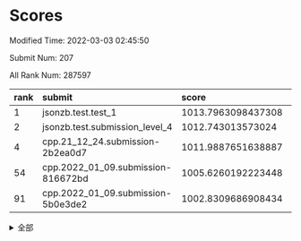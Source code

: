 # Scores

Modified Time: 2022-03-03 02:45:50

Submit Num: 207

All Rank Num: 287597

| rank |               submit               |       score        |       sigma        | pk_num |
| :--- | :--------------------------------- | :----------------- | :----------------- | :----- |
| 1    | jsonzb.test.test_1                 | 1013.7963098437308 | 0.845508740331391  | 5558   |
| 2    | jsonzb.test.submission_level_4     | 1012.743013573024  | 0.8295679419185261 | 5559   |
| 4    | cpp.21_12_24.submission-2b2ea0d7   | 1011.9887651638887 | 0.7855466438941007 | 5554   |
| 54   | cpp.2022_01_09.submission-816672bd | 1005.6260192223448 | 0.7254882321591772 | 5558   |
| 91   | cpp.2022_01_09.submission-5b0e3de2 | 1002.8309686908434 | 0.7097149200184735 | 5559   |


<details>
<summary>全部</summary>

| rank |                 submit                 |       score        |       sigma        | pk_num |
| :--- | :------------------------------------- | :----------------- | :----------------- | :----- |
| 1    | jsonzb.test.test_1                     | 1013.7963098437308 | 0.845508740331391  | 5558   |
| 2    | jsonzb.test.submission_level_4         | 1012.743013573024  | 0.8295679419185261 | 5559   |
| 3    | gobigger.level_3.submission_level_3_48 | 1012.2551718011534 | 0.770242347642009  | 5558   |
| 4    | cpp.21_12_24.submission-2b2ea0d7       | 1011.9887651638887 | 0.7855466438941007 | 5554   |
| 5    | gobigger.level_3.submission_level_3_40 | 1011.4124522526415 | 0.7677000000455129 | 5559   |
| 6    | gobigger.level_3.submission_level_3_42 | 1011.4089117591017 | 0.7521879302211352 | 5558   |
| 7    | gobigger.level_3.submission_level_3_34 | 1011.280559205665  | 0.7699300568252371 | 5558   |
| 8    | gobigger.level_3.submission_level_3_45 | 1011.0848071391131 | 0.787985250615238  | 5561   |
| 9    | gobigger.level_3.submission_level_3_19 | 1010.8812356249957 | 0.7410060160252585 | 5556   |
| 10   | gobigger.level_3.submission_level_3_30 | 1010.8589978555915 | 0.7564828367948581 | 5562   |
| 11   | gobigger.level_3.submission_level_3_0  | 1010.8331502912741 | 0.750649089588539  | 5557   |
| 12   | gobigger.level_3.submission_level_3_22 | 1010.6771006106416 | 0.7513803781021645 | 5561   |
| 13   | gobigger.level_3.submission_level_3_7  | 1010.6374851018841 | 0.7512388110120519 | 5562   |
| 14   | gobigger.level_3.submission_level_3_32 | 1010.5038120962092 | 0.7405586114830537 | 5562   |
| 15   | gobigger.level_3.submission_level_3_2  | 1010.4155407849204 | 0.745736331558447  | 5554   |
| 16   | gobigger.level_3.submission_level_3_12 | 1010.4021058660147 | 0.7720757192337893 | 5554   |
| 17   | gobigger.level_3.submission_level_3_15 | 1010.3988340623047 | 0.7631286083281925 | 5558   |
| 18   | gobigger.level_3.submission_level_3_6  | 1010.393861932499  | 0.7496711294295576 | 5558   |
| 19   | gobigger.level_3.submission_level_3_20 | 1010.2396476985458 | 0.7518793075729759 | 5558   |
| 20   | gobigger.level_3.submission_level_3_14 | 1010.2257190391153 | 0.758129559270026  | 5556   |
| 21   | gobigger.level_3.submission_level_3_35 | 1010.1960246254449 | 0.7647705904618235 | 5558   |
| 22   | gobigger.level_3.submission_level_3_13 | 1010.1715203206272 | 0.7467313122975346 | 5555   |
| 23   | gobigger.level_3.submission_level_3_36 | 1010.149818135912  | 0.7774183173799263 | 5561   |
| 24   | gobigger.level_3.submission_level_3_3  | 1010.0810258961343 | 0.7850575853018688 | 5551   |
| 25   | gobigger.level_3.submission_level_3_24 | 1010.0403369428462 | 0.7529630529552289 | 5557   |
| 26   | gobigger.level_3.submission_level_3_5  | 1010.0295426112374 | 0.7489576728006474 | 5551   |
| 27   | gobigger.level_3.submission_level_3_23 | 1009.955358176578  | 0.735801410781488  | 5555   |
| 28   | gobigger.level_3.submission_level_3_47 | 1009.9436694086569 | 0.776663268687662  | 5557   |
| 29   | gobigger.level_3.submission_level_3_33 | 1009.9009708430013 | 0.7584587586959671 | 5556   |
| 30   | gobigger.level_3.submission_level_3_43 | 1009.8185556767543 | 0.7466771913794796 | 5558   |
| 31   | gobigger.level_3.submission_level_3_4  | 1009.8136982325568 | 0.7389641472526969 | 5548   |
| 32   | gobigger.level_3.submission_level_3_10 | 1009.7695632893049 | 0.7495513958305405 | 5557   |
| 33   | gobigger.level_3.submission_level_3_8  | 1009.7684235555985 | 0.7649320320611003 | 5558   |
| 34   | gobigger.level_3.submission_level_3_44 | 1009.7637724108044 | 0.7815625040186772 | 5556   |
| 35   | gobigger.level_3.submission_level_3_38 | 1009.7529330124906 | 0.7601239537530109 | 5558   |
| 36   | gobigger.level_3.submission_level_3_16 | 1009.7176782528952 | 0.7445696455849542 | 5556   |
| 37   | gobigger.level_3.submission_level_3_39 | 1009.701589551663  | 0.7393167918935342 | 5557   |
| 38   | gobigger.level_3.submission_level_3_1  | 1009.6228939694944 | 0.7665831131652489 | 5558   |
| 39   | gobigger.level_3.submission_level_3_9  | 1009.5532792549973 | 0.7508862311778873 | 5559   |
| 40   | gobigger.level_3.submission_level_3_46 | 1009.478423241244  | 0.7461865790778182 | 5557   |
| 41   | gobigger.level_3.submission_level_3_25 | 1009.4676132260739 | 0.7589326009157137 | 5555   |
| 42   | gobigger.level_3.submission_level_3_37 | 1009.3503229177051 | 0.7380066958200019 | 5557   |
| 43   | gobigger.level_3.submission_level_3_26 | 1009.3367826333302 | 0.7682623555085718 | 5556   |
| 44   | gobigger.level_3.submission_level_3_28 | 1009.2492496828979 | 0.7463329796637285 | 5556   |
| 45   | gobigger.level_3.submission_level_3_21 | 1009.1027512875966 | 0.7434203558131064 | 5559   |
| 46   | gobigger.level_3.submission_level_3_29 | 1008.9902404372266 | 0.7315045487595037 | 5550   |
| 47   | gobigger.level_3.submission_level_3_27 | 1008.8549933450063 | 0.7606386309018953 | 5554   |
| 48   | gobigger.level_3.submission_level_3_18 | 1008.7082775320534 | 0.7443520620551891 | 5562   |
| 49   | gobigger.level_3.submission_level_3_11 | 1008.6039220830196 | 0.7408042292168643 | 5558   |
| 50   | gobigger.level_3.submission_level_3_41 | 1008.3663361766058 | 0.7394297759259866 | 5559   |
| 51   | gobigger.level_3.submission_level_3_17 | 1008.3611982774216 | 0.7308011345096261 | 5549   |
| 52   | gobigger.level_3.submission_level_3_31 | 1008.2367799441366 | 0.7407179203176857 | 5559   |
| 53   | gobigger.level_3.submission_level_3_49 | 1008.0596277173433 | 0.7406336697798208 | 5562   |
| 54   | cpp.2022_01_09.submission-816672bd     | 1005.6260192223448 | 0.7254882321591772 | 5558   |
| 55   | gobigger.level_1.submission_level_1_41 | 1004.7577894561493 | 0.7215056987299239 | 5562   |
| 56   | gobigger.level_1.submission_level_1_2  | 1004.6007115541391 | 0.719074064402906  | 5560   |
| 57   | gobigger.level_1.submission_level_1_4  | 1004.3728162188195 | 0.7241621340385266 | 5555   |
| 58   | gobigger.level_1.submission_level_1_31 | 1004.2470285195578 | 0.7183992572011508 | 5555   |
| 59   | gobigger.level_1.submission_level_1_39 | 1004.2406414155058 | 0.7130957268891659 | 5561   |
| 60   | gobigger.level_1.submission_level_1_45 | 1004.2086287571913 | 0.7275818147200048 | 5554   |
| 61   | gobigger.level_1.submission_level_1_38 | 1004.1729242522503 | 0.7195327706198572 | 5556   |
| 62   | gobigger.level_1.submission_level_1_8  | 1004.1695607409124 | 0.7092297493873089 | 5557   |
| 63   | gobigger.level_1.submission_level_1_11 | 1004.0712098556685 | 0.7159854618866871 | 5561   |
| 64   | gobigger.level_1.submission_level_1_46 | 1004.0657719004545 | 0.7258416818732796 | 5561   |
| 65   | gobigger.level_1.submission_level_1_1  | 1003.9662462383267 | 0.7270244953034557 | 5555   |
| 66   | gobigger.level_1.submission_level_1_12 | 1003.9225011962935 | 0.7075866979467724 | 5552   |
| 67   | gobigger.level_1.submission_level_1_15 | 1003.9161081708207 | 0.7174374203100155 | 5557   |
| 68   | gobigger.level_1.submission_level_1_10 | 1003.9142518065182 | 0.7162288700482008 | 5558   |
| 69   | gobigger.level_1.submission_level_1_16 | 1003.7912827146893 | 0.7163124428567217 | 5559   |
| 70   | gobigger.level_1.submission_level_1_13 | 1003.7286099908808 | 0.7047925532908711 | 5558   |
| 71   | gobigger.level_1.submission_level_1_33 | 1003.6946082367834 | 0.7259847755937083 | 5558   |
| 72   | gobigger.level_1.submission_level_1_5  | 1003.6523545764788 | 0.7025146079923305 | 5552   |
| 73   | gobigger.level_1.submission_level_1_0  | 1003.567593125985  | 0.702746789334165  | 5565   |
| 74   | gobigger.level_1.submission_level_1_43 | 1003.5546063737492 | 0.7188822226365219 | 5558   |
| 75   | gobigger.level_1.submission_level_1_24 | 1003.5260625011872 | 0.7256702926327201 | 5559   |
| 76   | gobigger.level_1.submission_level_1_32 | 1003.4708022724521 | 0.7116471738212108 | 5558   |
| 77   | gobigger.level_1.submission_level_1_19 | 1003.4578783284672 | 0.7191569568190872 | 5556   |
| 78   | gobigger.level_1.submission_level_1_44 | 1003.436068477823  | 0.7183805467278043 | 5558   |
| 79   | gobigger.level_1.submission_level_1_35 | 1003.303227432217  | 0.7222707556644662 | 5554   |
| 80   | gobigger.level_1.submission_level_1_28 | 1003.2924558393233 | 0.7272562598998744 | 5560   |
| 81   | gobigger.level_1.submission_level_1_20 | 1003.283015973955  | 0.7263132545418644 | 5556   |
| 82   | gobigger.level_1.submission_level_1_7  | 1003.2751652905604 | 0.7165242175802586 | 5556   |
| 83   | gobigger.level_1.submission_level_1_26 | 1003.186670314451  | 0.7290609968139812 | 5561   |
| 84   | gobigger.level_1.submission_level_1_17 | 1003.1335321507069 | 0.7134341856615306 | 5558   |
| 85   | gobigger.level_1.submission_level_1_23 | 1003.124345997613  | 0.7136065425108857 | 5562   |
| 86   | gobigger.level_1.submission_level_1_18 | 1003.0708080831627 | 0.71156889815021   | 5556   |
| 87   | gobigger.level_1.submission_level_1_47 | 1003.0395431858076 | 0.707613248672263  | 5557   |
| 88   | gobigger.level_1.submission_level_1_49 | 1002.9624533308557 | 0.7210176417818955 | 5558   |
| 89   | gobigger.level_1.submission_level_1_9  | 1002.8737342424463 | 0.7123662054777495 | 5563   |
| 90   | gobigger.level_1.submission_level_1_37 | 1002.8590587766809 | 0.7211170255387769 | 5560   |
| 91   | cpp.2022_01_09.submission-5b0e3de2     | 1002.8309686908434 | 0.7097149200184735 | 5559   |
| 92   | gobigger.level_1.submission_level_1_25 | 1002.7606808963319 | 0.7064983904056894 | 5559   |
| 93   | gobigger.level_1.submission_level_1_48 | 1002.7575827462681 | 0.708093011944533  | 5557   |
| 94   | gobigger.level_1.submission_level_1_29 | 1002.713797306375  | 0.7276127717235886 | 5559   |
| 95   | gobigger.level_1.submission_level_1_3  | 1002.6729009037192 | 0.7185472154596718 | 5562   |
| 96   | gobigger.level_1.submission_level_1_27 | 1002.6342264726344 | 0.722971086119027  | 5555   |
| 97   | gobigger.level_1.submission_level_1_21 | 1002.6065182867899 | 0.7078471843445432 | 5553   |
| 98   | gobigger.level_1.submission_level_1_22 | 1002.4634267349066 | 0.7085690416957587 | 5558   |
| 99   | gobigger.level_1.submission_level_1_34 | 1002.3828954718809 | 0.7125570017324497 | 5553   |
| 100  | gobigger.level_1.submission_level_1_42 | 1002.3664535771693 | 0.7200700010169115 | 5557   |
| 101  | gobigger.level_1.submission_level_1_14 | 1002.2464437324629 | 0.7033572691446665 | 5554   |
| 102  | gobigger.level_1.submission_level_1_36 | 1002.2121493392499 | 0.7099766028629806 | 5555   |
| 103  | gobigger.level_1.submission_level_1_30 | 1002.158117663763  | 0.7137333095054853 | 5559   |
| 104  | gobigger.level_1.submission_level_1_40 | 1001.8483436678357 | 0.7152940922206288 | 5561   |
| 105  | gobigger.level_1.submission_level_1_6  | 1001.774879537101  | 0.7073109137671574 | 5555   |
| 106  | gobigger.random.submission_random_37   | 997.7508005321846  | 0.7133143983042342 | 5556   |
| 107  | gobigger.random.submission_random_48   | 997.6362569264288  | 0.7159329609494711 | 5554   |
| 108  | gobigger.random.submission_random_13   | 997.5039012156201  | 0.7040979548143032 | 5550   |
| 109  | gobigger.random.submission_random_22   | 997.2400387321605  | 0.7151025523619148 | 5558   |
| 110  | gobigger.random.submission_random_9    | 997.0868634307712  | 0.7149007518250751 | 5556   |
| 111  | gobigger.random.submission_random_20   | 996.9909806823292  | 0.7036301031107084 | 5559   |
| 112  | gobigger.random.submission_random_24   | 996.984482927882   | 0.7209274467771266 | 5561   |
| 113  | gobigger.random.submission_random_34   | 996.9206546346162  | 0.7099206508481668 | 5558   |
| 114  | gobigger.random.submission_random_45   | 996.8490870040911  | 0.6995179606733537 | 5557   |
| 115  | gobigger.random.submission_random_23   | 996.769754713949   | 0.7168142660158784 | 5559   |
| 116  | gobigger.random.submission_random_19   | 996.7435999127468  | 0.7083656294982059 | 5555   |
| 117  | gobigger.random.submission_random_31   | 996.6946699837777  | 0.7155885091725134 | 5563   |
| 118  | gobigger.random.submission_random_35   | 996.6574335409123  | 0.7116415247336609 | 5560   |
| 119  | gobigger.random.submission_random_47   | 996.5748919943843  | 0.6993698066165626 | 5552   |
| 120  | gobigger.random.submission_random_46   | 996.4957867850832  | 0.7169820377401961 | 5560   |
| 121  | gobigger.random.submission_random_32   | 996.4418463298773  | 0.7231806351235217 | 5562   |
| 122  | gobigger.random.submission_random_26   | 996.4366718979035  | 0.6965792137953252 | 5560   |
| 123  | gobigger.random.submission_random_10   | 996.4250671445475  | 0.710192404721682  | 5552   |
| 124  | gobigger.random.submission_random_30   | 996.4146736529841  | 0.7252172942383053 | 5557   |
| 125  | gobigger.random.submission_random_5    | 996.4036541695054  | 0.7084269030777864 | 5557   |
| 126  | gobigger.random.submission_random_42   | 996.3806644461362  | 0.7121563941832953 | 5554   |
| 127  | gobigger.random.submission_random_38   | 996.3383992117805  | 0.7187909514795536 | 5558   |
| 128  | gobigger.random.submission_random_12   | 996.326697713666   | 0.7166136281648109 | 5559   |
| 129  | gobigger.random.submission_random_28   | 996.2516491983004  | 0.716468581364814  | 5560   |
| 130  | gobigger.random.submission_random_0    | 996.2375418991348  | 0.7185264765069225 | 5550   |
| 131  | gobigger.random.submission_random_2    | 996.1743483084488  | 0.6986498262695792 | 5559   |
| 132  | gobigger.random.submission_random_43   | 996.1008716232101  | 0.7018282698670821 | 5560   |
| 133  | gobigger.random.submission_random_44   | 996.0351925417879  | 0.7197735412343658 | 5558   |
| 134  | gobigger.random.submission_random_49   | 995.9869904355534  | 0.7173871955876615 | 5557   |
| 135  | gobigger.random.submission_random_1    | 995.9332339578872  | 0.7250876163193526 | 5557   |
| 136  | gobigger.random.submission_random_4    | 995.8311786403148  | 0.7036948658552538 | 5558   |
| 137  | gobigger.random.submission_random_11   | 995.7532658985346  | 0.7176998758999494 | 5560   |
| 138  | gobigger.random.submission_random_6    | 995.7204691149676  | 0.7182678898012886 | 5558   |
| 139  | gobigger.random.submission_random_8    | 995.6754314287621  | 0.7106891927532379 | 5561   |
| 140  | gobigger.random.submission_random_21   | 995.6442916948223  | 0.7026273774755771 | 5554   |
| 141  | gobigger.random.submission_random_40   | 995.6310169299596  | 0.7039167443557257 | 5561   |
| 142  | gobigger.random.submission_random_29   | 995.6053830041857  | 0.7058360929245809 | 5555   |
| 143  | gobigger.random.submission_random_17   | 995.5804158144296  | 0.7234604316690038 | 5557   |
| 144  | gobigger.random.submission_random_15   | 995.5620615424378  | 0.7048250483722214 | 5552   |
| 145  | gobigger.random.submission_random_18   | 995.5525857726941  | 0.7072709760703499 | 5559   |
| 146  | gobigger.random.submission_random_36   | 995.4947687042492  | 0.7126909560164036 | 5553   |
| 147  | gobigger.random.submission_random_14   | 995.442858312091   | 0.7097911014155305 | 5560   |
| 148  | gobigger.random.submission_random_16   | 995.3906402059926  | 0.7110322037002582 | 5557   |
| 149  | gobigger.random.submission_random_33   | 995.3880974609107  | 0.7077990300881415 | 5558   |
| 150  | gobigger.random.submission_random_27   | 995.3092705491291  | 0.7125838050944981 | 5564   |
| 151  | gobigger.random.submission_random_7    | 995.0409326239458  | 0.7099576243275646 | 5561   |
| 152  | gobigger.random.submission_random_25   | 995.0401742489184  | 0.7190075641900764 | 5557   |
| 153  | gobigger.random.submission_random_39   | 994.894000749221   | 0.7010098277854294 | 5558   |
| 154  | gobigger.random.submission_random_3    | 994.6186437280262  | 0.722543686868035  | 5563   |
| 155  | gobigger.random.submission_random_41   | 994.5365588158844  | 0.717709365392729  | 5554   |
| 156  | gobigger.level_2.submission_level_2_40 | 993.6371383771517  | 0.731923116872589  | 5556   |
| 157  | gobigger.level_2.submission_level_2_27 | 993.3014079676221  | 0.7342740056264069 | 5556   |
| 158  | gobigger.level_2.submission_level_2_24 | 993.1456481044017  | 0.7400477021856646 | 5558   |
| 159  | gobigger.level_2.submission_level_2_41 | 993.1155109201114  | 0.7386844277995279 | 5556   |
| 160  | gobigger.level_2.submission_level_2_12 | 993.0622812031468  | 0.7464942532285044 | 5556   |
| 161  | gobigger.level_2.submission_level_2_47 | 993.0295825191225  | 0.7447985859565164 | 5556   |
| 162  | gobigger.level_2.submission_level_2_45 | 992.975678683217   | 0.7378202224603908 | 5558   |
| 163  | gobigger.level_2.submission_level_2_37 | 992.9082684399618  | 0.7432099232832347 | 5558   |
| 164  | gobigger.level_2.submission_level_2_48 | 992.8686928423367  | 0.7212227796601077 | 5554   |
| 165  | gobigger.level_2.submission_level_2_38 | 992.8074325894775  | 0.7237345152646222 | 5553   |
| 166  | gobigger.level_2.submission_level_2_49 | 992.7164185777212  | 0.7387335774163006 | 5557   |
| 167  | gobigger.level_2.submission_level_2_13 | 992.7080227146445  | 0.7634746615782007 | 5556   |
| 168  | gobigger.level_2.submission_level_2_11 | 992.7067202841996  | 0.7500233642380263 | 5552   |
| 169  | gobigger.level_2.submission_level_2_28 | 992.6550192682066  | 0.7247151074992371 | 5564   |
| 170  | gobigger.level_2.submission_level_2_26 | 992.6237163661682  | 0.7419189346435147 | 5555   |
| 171  | gobigger.level_2.submission_level_2_39 | 992.6065420348409  | 0.748594613376618  | 5563   |
| 172  | gobigger.level_2.submission_level_2_7  | 992.5156782982128  | 0.7415852096781922 | 5561   |
| 173  | gobigger.level_2.submission_level_2_2  | 992.4488294888503  | 0.7316598709386254 | 5555   |
| 174  | gobigger.level_2.submission_level_2_29 | 992.3876325278509  | 0.7301630609203306 | 5561   |
| 175  | gobigger.level_2.submission_level_2_20 | 992.2734038032073  | 0.7292356418959808 | 5556   |
| 176  | gobigger.level_2.submission_level_2_9  | 992.2244283976249  | 0.7567360976508853 | 5561   |
| 177  | gobigger.level_2.submission_level_2_22 | 992.2235533209852  | 0.7523753401893731 | 5558   |
| 178  | gobigger.level_2.submission_level_2_25 | 992.0806012267324  | 0.7529890027731895 | 5558   |
| 179  | gobigger.level_2.submission_level_2_36 | 991.92637635673    | 0.7438496988043899 | 5554   |
| 180  | gobigger.level_2.submission_level_2_43 | 991.9150252155285  | 0.7903511157950087 | 5561   |
| 181  | gobigger.level_2.submission_level_2_15 | 991.8879620893473  | 0.7493057718956764 | 5556   |
| 182  | gobigger.level_2.submission_level_2_10 | 991.855906990845   | 0.7411176863742317 | 5562   |
| 183  | gobigger.level_2.submission_level_2_4  | 991.8433596154559  | 0.7399859937027193 | 5557   |
| 184  | gobigger.level_2.submission_level_2_30 | 991.8089365301562  | 0.759100833007564  | 5555   |
| 185  | gobigger.level_2.submission_level_2_19 | 991.8048055977179  | 0.7437773098556686 | 5557   |
| 186  | gobigger.level_2.submission_level_2_18 | 991.6775491720356  | 0.7546058001673863 | 5556   |
| 187  | gobigger.level_2.submission_level_2_16 | 991.573305303152   | 0.7368683178973133 | 5563   |
| 188  | gobigger.level_2.submission_level_2_42 | 991.4902005966803  | 0.735347443994758  | 5558   |
| 189  | gobigger.level_2.submission_level_2_32 | 991.485697152084   | 0.7600570136831251 | 5559   |
| 190  | gobigger.level_2.submission_level_2_46 | 991.4685920489499  | 0.7507285859586826 | 5557   |
| 191  | gobigger.level_2.submission_level_2_1  | 991.4374224986893  | 0.7553728303201321 | 5559   |
| 192  | gobigger.level_2.submission_level_2_5  | 991.3287134418512  | 0.7804124375879848 | 5563   |
| 193  | gobigger.level_2.submission_level_2_0  | 991.3137809706698  | 0.7705936026972504 | 5562   |
| 194  | gobigger.level_2.submission_level_2_8  | 991.2825599151274  | 0.7333317745796216 | 5559   |
| 195  | gobigger.level_2.submission_level_2_3  | 991.237600392726   | 0.7406632679636121 | 5559   |
| 196  | gobigger.level_2.submission_level_2_6  | 991.1700314582048  | 0.7437533290587597 | 5560   |
| 197  | gobigger.level_2.submission_level_2_35 | 991.1182587471916  | 0.7518925884054112 | 5550   |
| 198  | gobigger.level_2.submission_level_2_21 | 990.9325594004722  | 0.7556588456128941 | 5556   |
| 199  | gobigger.level_2.submission_level_2_23 | 990.9269161472212  | 0.7754905986142333 | 5557   |
| 200  | gobigger.level_2.submission_level_2_14 | 990.8168730836891  | 0.7549061967434307 | 5559   |
| 201  | gobigger.level_2.submission_level_2_44 | 990.8035736617927  | 0.7848478145048408 | 5554   |
| 202  | gobigger.level_2.submission_level_2_33 | 990.6133432928069  | 0.7723206569448587 | 5553   |
| 203  | gobigger.level_2.submission_level_2_31 | 990.3679131323925  | 0.7680444947368708 | 5559   |
| 204  | gobigger.level_2.submission_level_2_34 | 990.1705173196463  | 0.7665624001244326 | 5555   |
| 205  | gobigger.level_2.submission_level_2_17 | 990.0083692073928  | 0.7713318971264334 | 5559   |
| 206  | gobigger.none.submission_none_0        | 978.0339282187773  | 1.3337151550264092 | 5557   |
| 207  | gobigger.none.submission_none_1        | 974.9022041763398  | 1.580447994879887  | 5557   |

</details>
